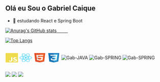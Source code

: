 ## Olá eu Sou o Gabriel Caique 



- 🌱 estudando React e Spring Boot


<div style="display: inline_block">

<a href="https://github.com/APBielzinx">  
  
![Anurag's GitHub stats](https://github-readme-stats.vercel.app/api?username=APbielzinx&show_icons=true&theme=dark&card_width=400em)‎ ‎ ‎ ‎ ‎ ‎ ‎ ‎ ‎ ‎ 

![Top Langs](https://github-readme-stats.vercel.app/api/top-langs/?username=APbielzinx&hide_progress=false&layout=compact&theme=dark&card_width=350em)

</a>

  
</div>



<div style="display: inline_block"><br>
  <img align="center" alt="Gab-Js"      height="30" width="40"   src="https://raw.githubusercontent.com/devicons/devicon/master/icons/javascript/javascript-plain.svg">
  <img align="center" alt="Gab-React"   height="30" width="40"   src="https://raw.githubusercontent.com/devicons/devicon/master/icons/react/react-original.svg">
  <img align="center" alt="Gab-HTML"    height="30" width="40"   src="https://raw.githubusercontent.com/devicons/devicon/master/icons/html5/html5-original.svg">
  <img align="center" alt="Gab-CSS"     height="30" width="40"   src="https://raw.githubusercontent.com/devicons/devicon/master/icons/css3/css3-original.svg">
  <img align="center" alt="Gab-JAVA"    height="30" width="40"   src="https://cdn.jsdelivr.net/gh/devicons/devicon@latest/icons/java/java-original.svg" />
  <img align="center" alt="Gab-SPRING"  height="30" width="40"   src="https://cdn.jsdelivr.net/gh/devicons/devicon@latest/icons/spring/spring-original.svg" />
  <img align="center" alt="Gab-SPRING"  height="30" width="40"   src="https://cdn.jsdelivr.net/gh/devicons/devicon@latest/icons/php/php-original.svg" />
</div>


##


<div>
  <a href="www.linkedin.com/in/gabriel-caique-6b0a34286" target="_blank"><img src="https://img.shields.io/badge/LinkedIn-0077B5?style=for-the-badge&logo=linkedin&logoColor=white" target="_blank" /></a>
  <a href = "mailto:gabrielbtcyt@gmail.com"><img src="https://img.shields.io/badge/-Gmail-%23333?style=for-the-badge&logo=gmail&logoColor=white" target="_blank"></a>
  <a href ="https://www.instagram.com/___gab.santos___/"><img src="https://img.shields.io/badge/Instagram-E4405F?style=for-the-badge&logo=instagram&logoColor=white" target="_blank"></a>
</div>
  
